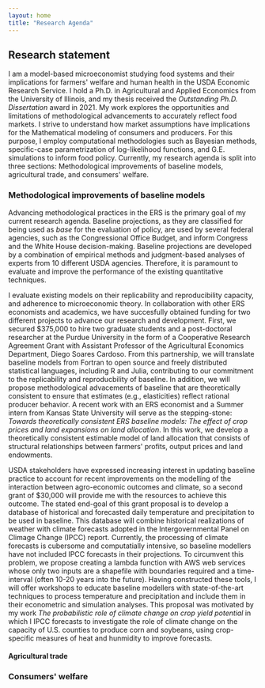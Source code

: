 ```yaml
---
layout: home
title: "Research Agenda"
---
```


## Research statement

I am a model-based microeconomist studying food systems and their implications for farmers' welfare and human health in the USDA Economic Research Service. I hold a Ph.D. in Agricultural and Applied Economics from the University of Illinois, and my thesis received the *Outstanding Ph.D. Dissertation* award in 2021. My work explores the opportunities and limitations of methodological advancements to accurately reflect food markets. I strive to understand how market assumptions have implications for the Mathematical modeling of consumers and producers. For this purpose, I employ computational methodologies such as Bayesian methods, specific-case parametrization of log-likelihood functions, and G.E. simulations to inform food policy. Currently, my research agenda is split into three sections: Methodological improvements of baseline models,  agricultural trade, and consumers' welfare.

### Methodological improvements of baseline models

Advancing methodological practices in the ERS is the primary goal of my current research agenda. Baseline projections, as they are classified for being used as *base* for the evaluation of policy, are used by several federal agencies, such as the Congressional Office Budget, and inform Congress and the White House decision-making. Baseline projections are developed by a combination of empirical methods and judgment-based analyses of experts from 10 different USDA agencies. Therefore, it is paramount to evaluate and improve the performance of the existing quantitative techniques. 

I evaluate existing models on their replicability and reproducibility capacity, and adherence to microeconomic theory. In collaboration with other ERS economists and academics, we have succesfully obtained funding for two different projects to advance our research and development. First, we secured $375,000 to hire two graduate students and a post-doctoral researcher at the Purdue University in the form of a Cooperative Research Agreement Grant with Assistant Professor of the Agricultural Economics Department, Diego Soares Cardoso. From this partnership, we will translate baseline models from Fortran to open source and freely distributed statistical languages, including R and Julia, contributing to our commitment to the replicability and reproducbility of baseline. In addition, we will propose methodological advacements of baseline that are theoretically consistent to ensure that estimates (e.g., elasticities) reflect rational producer behavior. A recent work with an ERS economist and a Summer intern from Kansas State University will serve as the stepping-stone: *Towards theoretically consistent ERS baseline models: The effect of crop prices and land expansions on land allocation*. In this work, we develop a theoretically consistent estimable  model of land allocation that consists of structural relationships between farmers' profits, output prices and land endowments.

USDA stakeholders have expressed increasing interest in updating baseline practice to account for recent improvements on the modelling of the interaction between agro-economic outcomes and climate, so a second grant of $30,000 will provide me with the resources to achieve this outcome. The stated end-goal of this grant proposal is to develop a database of historical and forecasted daily temperature and precipitation to be used in baseline. This database will combine historical realizations of weather with climate forecasts adopted in the Intergovernmental Panel on Climage Change (IPCC) report. Currently, the processing of climate forecasts is cubersome and computatially intensive, so baseline modellers have not included IPCC forecasts in their projections. To circumvent this problem, we propose creating a lambda function with AWS web services whose only two inputs are a shapefile with boundaries required and a time-interval (often 10-20 years into the future). Having constructed these tools, I will offer workshops to educate baseline modellers with state-of-the-art techniques to process temperature and precipitation and include them in their econometric and simulation analyses. This proposal was motivated by my work *The probabilistic role of climate change on crop yield potential* in which I IPCC forecasts to investigate the role of climate change on the capacity of U.S. counties to produce corn and soybeans, using crop-specific measures of heat and hunmidity to improve forecasts.

#### Agricultural trade



### Consumers' welfare